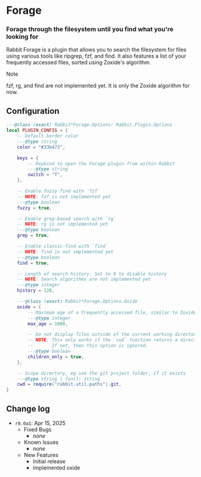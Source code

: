 # Forage
### Forage through the filesystem until you find what you're looking for

Rabbit Forage is a plugin that allows you to search the filesystem for files
using various tools like ripgrep, fzf, and find. It also features a list of
your frequently accessed files, sorted using Zoxide's algorithm.

> [!NOTE]
> fzf, rg, and find are not implemented yet. It is only the Zoxide algorithm
> for now.

## Configuration
```lua
---@class (exact) Rabbit*Forage.Options: Rabbit.Plugin.Options
local PLUGIN_CONFIG = {
    -- Default border color
    ---@type string
    color = "#33b473",

    keys = {
        -- Keybind to open the Forage plugin from within Rabbit
        ---@type string
        switch = "f",
    },

    -- Enable fuzzy find with `fzf`
    -- NOTE: fzf is not implemented yet
    ---@type boolean
    fuzzy = true,

    -- Enable grep-based search with `rg`
    -- NOTE: rg is not implemented yet
    ---@type boolean
    grep = true,

    -- Enable classic-find with `find`
    -- NOTE: find is not implemented yet
    ---@type boolean
    find = true,

    -- Length of search history. Set to 0 to disable history
    -- NOTE: Search algorithms are not implemented yet
    ---@type integer
    history = 128,

    ---@class (exact) Rabbit*Forage.Options.Oxide
    oxide = {
        -- Maximum age of a frequently accessed file, similar to Zoxide's AGING algorithm
        ---@type integer
        max_age = 1000,

        -- Do not display files outside of the current working directory
        -- NOTE: This only works if the `cwd` function returns a directory.
        --       If not, then this option is ignored.
        ---@type boolean
        children_only = true,
    },

    -- Scope directory, eg use the git project folder, if it exists
    ---@type string | fun(): string
    cwd = require("rabbit.util.paths").git,
}
```

## Change log
- `r0.0a1`: Apr 15, 2025
    - Fixed Bugs
        - *none*
    - Known Issues
        - *none*
    - New Features
        - Initial release
        - Implemented oxide

